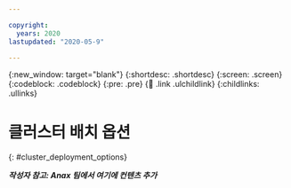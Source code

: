 ```yaml
---

copyright:
  years: 2020
lastupdated: "2020-05-9"

---
```


{:new_window: target="blank"}
{:shortdesc: .shortdesc}
{:screen: .screen}
{:codeblock: .codeblock}
{:pre: .pre}
{:child: .link .ulchildlink}
{:childlinks: .ullinks}

# 클러스터 배치 옵션
{: #cluster_deployment_options}

***작성자 참고: Anax 팀에서 여기에 컨텐츠 추가***
